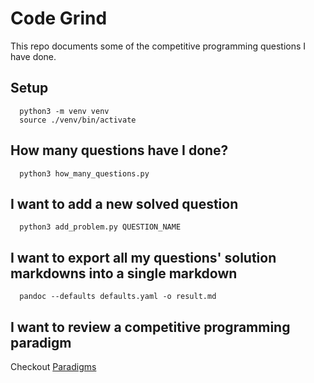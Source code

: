 # Code Grind

This repo documents some of the competitive programming questions I have done.

## Setup

      python3 -m venv venv
      source ./venv/bin/activate

## How many questions have I done?

      python3 how_many_questions.py

## I want to add a new solved question

      python3 add_problem.py QUESTION_NAME

## I want to export all my questions' solution markdowns into a single markdown

      pandoc --defaults defaults.yaml -o result.md

## I want to review a competitive programming paradigm

Checkout [Paradigms](paradigms/README.md)
